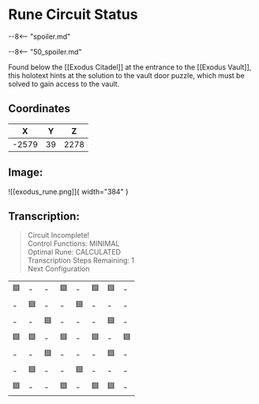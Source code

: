 # Rune Circuit Status

--8<-- "spoiler.md"

--8<-- "50_spoiler.md"

Found below the [[Exodus Citadel]] at the entrance to the [[Exodus Vault]], this holotext hints at the solution to the vault door puzzle, which must be solved to gain access to the vault.

## Coordinates
| **X** | **Y** | **Z** |
| :---: | :---: | :---: |
| -2579 |  39  | 2278 |

## Image:

![[exodus_rune.png]]{ width="384" }

## Transcription:
> Circuit Incomplete! <br>
> Control Functions: MINIMAL <br>
> Optimal Rune: CALCULATED <br>
> Transcription Steps Remaining: 1 <br>
> Next Configuration

| | | | | | | | |
|--|--|--|--|--|--|--|--|
| 🟦 | - | - | 🟦 | - | 🟦 | 🟦 | - |
| - | 🟦 | - | - | 🟦 | - | - | - |
| - | - | 🟦 | - | - | - | 🟦 | - |
| 🟦 | 🟦 | - | 🟦 | - | 🟦 | - | 🟦 |
| - | - | 🟦 | - | - | - | 🟦 | - |
| - | 🟦 | - | - | 🟦 | - | - | - |
| 🟦 | - | - | 🟦 | - | 🟦 | 🟦 | - |

